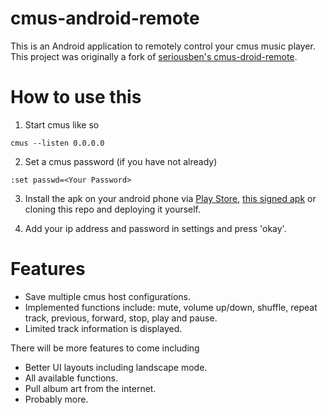 cmus-android-remote
=================

This is an Android application to remotely control your cmus music player.
This project was originally a fork of [seriousben's cmus-droid-remote](https://github.com/seriousben/cmus-droid-remote).

How to use this
===============

1) Start cmus like so
```
cmus --listen 0.0.0.0
```
2) Set a cmus password (if you have not already)
```
:set passwd=<Your Password>
```
3) Install the apk on your android phone via [Play Store](https://play.google.com/store/apps/details?id=com.joshtwigg.cmus.droid), [this signed apk](app/app.apk) or cloning this repo and deploying it yourself. 

4) Add your ip address and password in settings and press 'okay'.

Features
========

* Save multiple cmus host configurations.
* Implemented functions include: mute, volume up/down, shuffle, repeat track, previous, forward, stop, play and pause.
* Limited track information is displayed.

There will be more features to come including

* Better UI layouts including landscape mode.
* All available functions.
* Pull album art from the internet.
* Probably more.

